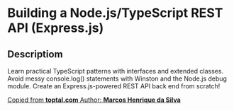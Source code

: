 # Building a Node.js/TypeScript REST API (Express.js)

## Descriptiom

Learn practical TypeScript patterns with interfaces and extended classes. Avoid messy console.log() statements with Winston and the Node.js debug module. Create an Express.js-powered REST API back end from scratch!

[Copied from __toptal.com__ Author: **Marcos Henrique da Silva**](https://www.toptal.com/express-js/nodejs-typescript-rest-api-pt-1)